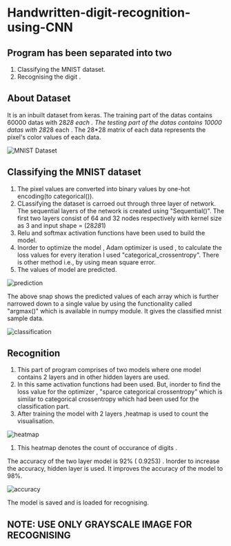 # Handwritten-digit-recognition-using-CNN

## Program has been separated into two 
  1. Classifying the MNIST dataset.
  2. Recognising the digit .
 
 
## About Dataset 

It is an inbuilt dataset from keras.
The training part of the datas contains 60000 datas with 28*28 each .
The testing part of the datas contains 10000 datas with 28*28 each .
The 28*28 matrix of each data represents the pixel's color values of each data.

![MNIST Dataset](https://user-images.githubusercontent.com/59074144/117337012-7da44600-aeba-11eb-9cf6-e2d535d579f7.png)

## Classifying the MNIST dataset

1. The pixel values are converted into binary values by one-hot encoding(to categorical()). 
2. CLassifying the dataset is carroed out through three layer of network. The sequential layers of the network is created using "Sequential()". The first two layers consist of 64 and 32 nodes respectively with kernel size as 3 and input shape = (28*28*1)
3. Relu and softmax activation functions have been used to build the model.
4. Inorder to optimize the model , Adam optimizer is used , to calculate the loss values for every iteration I used "categorical_crossentropy". There is other method  i.e., by using mean square error.
5. The values of model are predicted.

![prediction](https://user-images.githubusercontent.com/59074144/117341183-716eb780-aebf-11eb-965d-dde67009ee10.png)

The above snap shows the predicted values of each array which is further narrowed down to a single value by using the functionality called "argmax()" which is available in numpy module. It gives the classified mnist sample data.

![classification](https://user-images.githubusercontent.com/59074144/117341589-f5c13a80-aebf-11eb-82ce-d5e79776295b.png)

## Recognition 

1. This part of program comprises of two models where one model contains 2 layers and in other hidden layers are used.
2. In this same activation functions had been used. But, inorder to find the loss value for the optimizer , "sparce categorical crossentropy" which is similar to categorical crossentropy which had been used for the classification part.
3. After training the model with 2 layers ,heatmap is used to count the visualisation.

![heatmap](https://user-images.githubusercontent.com/59074144/117342366-ca8b1b00-aec0-11eb-91cc-3a7e5855af27.png)

1. This heatmap denotes the count of occurance of digits .

 The accuracy of the two layer model is 92% ( 0.9253) . Inorder to increase the accuracy, hidden layer is used. It improves the accuracy of the model to 98%.
 
 ![accuracy](https://user-images.githubusercontent.com/59074144/117343060-8cdac200-aec1-11eb-8b5f-f7f67b3843fc.png)
 
 The model is saved and is loaded for recognising.
 
 ## NOTE: USE ONLY GRAYSCALE IMAGE FOR RECOGNISING
